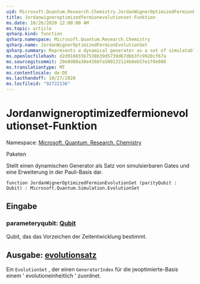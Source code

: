 ```yaml
---
uid: Microsoft.Quantum.Research.Chemistry.JordanWignerOptimizedFermionEvolutionSet
title: Jordanwigneroptimizedfermionevolutionset-Funktion
ms.date: 10/26/2020 12:00:00 AM
ms.topic: article
qsharp.kind: function
qsharp.namespace: Microsoft.Quantum.Research.Chemistry
qsharp.name: JordanWignerOptimizedFermionEvolutionSet
qsharp.summary: Represents a dynamical generator as a set of simulatable gates and an expansion in the Pauli basis.
ms.openlocfilehash: d2d916655b7538b39d5739d67dbb3fc9920cf67a
ms.sourcegitcommit: 29e0d88a30e4166fa580132124b0eb57e1f0e986
ms.translationtype: MT
ms.contentlocale: de-DE
ms.lasthandoff: 10/27/2020
ms.locfileid: "92722136"
---
```

# <a name="jordanwigneroptimizedfermionevolutionset-function"></a>Jordanwigneroptimizedfermionevolutionset-Funktion

Namespace: [Microsoft. Quantum. Research. Chemistry](xref:Microsoft.Quantum.Research.Chemistry)

Paketen [](https://nuget.org/packages/)


Stellt einen dynamischen Generator als Satz von simulsierbaren Gates und eine Erweiterung in der Pauli-Basis dar.

```qsharp
function JordanWignerOptimizedFermionEvolutionSet (parityQubit : Qubit) : Microsoft.Quantum.Simulation.EvolutionSet
```


## <a name="input"></a>Eingabe

### <a name="parityqubit--qubit"></a>parameteryqubit: [Qubit](xref:microsoft.quantum.lang-ref.qubit)

Qubit, das das Vorzeichen der Zeitentwicklung bestimmt.



## <a name="output--evolutionset"></a>Ausgabe: [evolutionsatz](xref:Microsoft.Quantum.Simulation.EvolutionSet)

Ein `EvolutionSet` , der einen `GeneratorIndex` für die jwoptimierte-Basis einem ' evolutioneinheitlich ' zuordnet.